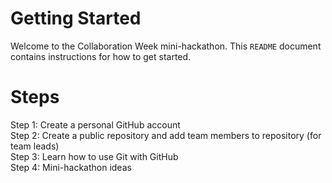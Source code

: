 # Getting Started    

Welcome to the Collaboration Week mini-hackathon. This `README` document contains instructions for how to get started.   

# Steps   
Step 1: Create a personal GitHub account   
Step 2: Create a public repository and add team members to repository (for team leads)   
Step 3: Learn how to use Git with GitHub   
Step 4: Mini-hackathon ideas   
